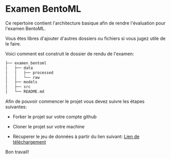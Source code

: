 # Examen BentoML

Ce repertoire contient l'architecture basique afin de rendre l'évaluation pour l'examen BentoML.

Vous êtes libres d'ajouter d'autres dossiers ou fichiers si vous jugez utile de le faire.

Voici comment est construit le dossier de rendu de l'examen:

```bash       
├── examen_bentoml          
│   ├── data       
│   │   ├── processed      
│   │   └── raw           
│   ├── models      
│   ├── src       
│   └── README.md
```

Afin de pouvoir commencer le projet vous devez suivre les étapes suivantes:

- Forker le projet sur votre compte github

- Cloner le projet sur votre machine

- Récuperer le jeu de données à partir du lien suivant: [Lien de téléchargement]( https://datascientest.s3-eu-west-1.amazonaws.com/examen_bentoml/admissions.csv)


Bon travail!

